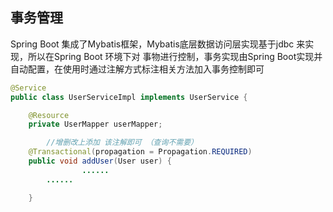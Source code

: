 ## **事务管理**



Spring Boot 集成了Mybatis框架，Mybatis底层数据访问层实现基于jdbc 来实现，所以在Spring Boot 环境下对 事物进行控制，事务实现由Spring Boot实现并自动配置，在使用时通过注解方式标注相关方法加入事务控制即可



```java
@Service
public class UserServiceImpl implements UserService {

    @Resource
    private UserMapper userMapper;

		//增删改上添加 该注解即可 （查询不需要）
    @Transactional(propagation = Propagation.REQUIRED)
    public void addUser(User user) {
				......
        ......  

    }
```



